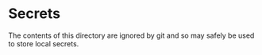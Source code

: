# Secrets

The contents of this directory are ignored by git and so may safely be used to
store local secrets.
